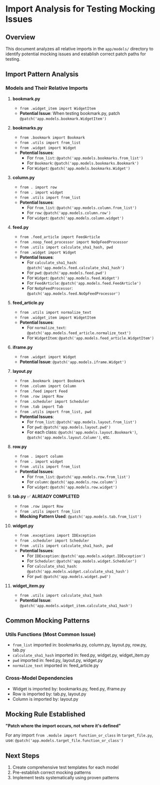 # Import Analysis for Testing Mocking Issues

## Overview
This document analyzes all relative imports in the `app/models/` directory to identify potential mocking issues and establish correct patch paths for testing.

## Import Pattern Analysis

### Models and Their Relative Imports

1. **bookmark.py**
   - `from .widget_item import WidgetItem`
   - **Potential Issue**: When testing bookmark.py, patch `@patch('app.models.bookmark.WidgetItem')`

2. **bookmarks.py**  
   - `from .bookmark import Bookmark`
   - `from .utils import from_list`
   - `from .widget import Widget`
   - **Potential Issues**: 
     - For `from_list`: `@patch('app.models.bookmarks.from_list')`
     - For `Bookmark`: `@patch('app.models.bookmarks.Bookmark')`
     - For `Widget`: `@patch('app.models.bookmarks.Widget')`

3. **column.py**
   - `from . import row`
   - `from . import widget`
   - `from .utils import from_list`
   - **Potential Issues**:
     - For `from_list`: `@patch('app.models.column.from_list')`
     - For `row`: `@patch('app.models.column.row')`
     - For `widget`: `@patch('app.models.column.widget')`

4. **feed.py**
   - `from .feed_article import FeedArticle`
   - `from .noop_feed_processor import NoOpFeedProcessor`
   - `from .utils import calculate_sha1_hash, pwd`
   - `from .widget import Widget`
   - **Potential Issues**:
     - For `calculate_sha1_hash`: `@patch('app.models.feed.calculate_sha1_hash')`
     - For `pwd`: `@patch('app.models.feed.pwd')`
     - For `Widget`: `@patch('app.models.feed.Widget')`
     - For `FeedArticle`: `@patch('app.models.feed.FeedArticle')`
     - For `NoOpFeedProcessor`: `@patch('app.models.feed.NoOpFeedProcessor')`

5. **feed_article.py**
   - `from .utils import normalize_text`
   - `from .widget_item import WidgetItem`
   - **Potential Issues**:
     - For `normalize_text`: `@patch('app.models.feed_article.normalize_text')`
     - For `WidgetItem`: `@patch('app.models.feed_article.WidgetItem')`

6. **iframe.py**
   - `from .widget import Widget`
   - **Potential Issue**: `@patch('app.models.iframe.Widget')`

7. **layout.py**
   - `from .bookmark import Bookmark`
   - `from .column import Column`
   - `from .feed import Feed`
   - `from .row import Row`
   - `from .scheduler import Scheduler`
   - `from .tab import Tab`
   - `from .utils import from_list, pwd`
   - **Potential Issues**:
     - For `from_list`: `@patch('app.models.layout.from_list')`
     - For `pwd`: `@patch('app.models.layout.pwd')`
     - For each class: `@patch('app.models.layout.Bookmark')`, `@patch('app.models.layout.Column')`, etc.

8. **row.py**
   - `from . import column`
   - `from . import widget`
   - `from .utils import from_list`
   - **Potential Issues**:
     - For `from_list`: `@patch('app.models.row.from_list')`
     - For `column`: `@patch('app.models.row.column')`
     - For `widget`: `@patch('app.models.row.widget')`

9. **tab.py** ✅ **ALREADY COMPLETED**
   - `from .row import Row`
   - `from .utils import from_list`
   - **Mocking Pattern Used**: `@patch('app.models.tab.from_list')`

10. **widget.py**
    - `from .exceptions import IDException`
    - `from .scheduler import Scheduler`
    - `from .utils import calculate_sha1_hash, pwd`
    - **Potential Issues**:
      - For `IDException`: `@patch('app.models.widget.IDException')`
      - For `Scheduler`: `@patch('app.models.widget.Scheduler')`
      - For `calculate_sha1_hash`: `@patch('app.models.widget.calculate_sha1_hash')`
      - For `pwd`: `@patch('app.models.widget.pwd')`

11. **widget_item.py**
    - `from .utils import calculate_sha1_hash`
    - **Potential Issue**: `@patch('app.models.widget_item.calculate_sha1_hash')`

## Common Mocking Patterns

### Utils Functions (Most Common Issue)
- `from_list` imported in: bookmarks.py, column.py, layout.py, row.py, tab.py
- `calculate_sha1_hash` imported in: feed.py, widget.py, widget_item.py
- `pwd` imported in: feed.py, layout.py, widget.py
- `normalize_text` imported in: feed_article.py

### Cross-Model Dependencies
- Widget is imported by: bookmarks.py, feed.py, iframe.py
- Row is imported by: tab.py, layout.py
- Column is imported by: layout.py

## Mocking Rule Established
**"Patch where the import occurs, not where it's defined"**

For any import `from .module import function_or_class` in `target_file.py`, use:
`@patch('app.models.target_file.function_or_class')`

## Next Steps
1. Create comprehensive test templates for each model
2. Pre-establish correct mocking patterns
3. Implement tests systematically using proven patterns
